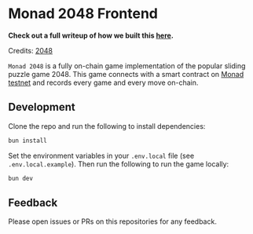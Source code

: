 # Monad 2048 Frontend

**Check out a full writeup of how we built this [here](https://blog.monad.xyz/blog/build-2048).**

Credits: [2048](https://github.com/gabrielecirulli/2048)

`Monad 2048` is a fully on-chain game implementation of the popular sliding puzzle game 2048. This game connects with a smart contract
on [Monad testnet](https://testnet.monad.xyz/) and records every game and every move on-chain.

## Development

Clone the repo and run the following to install dependencies:

```bash
bun install
```

Set the environment variables in your `.env.local` file (see `.env.local.example`). Then run the following to run the game locally:

```bash
bun dev
```

## Feedback

Please open issues or PRs on this repositories for any feedback.
